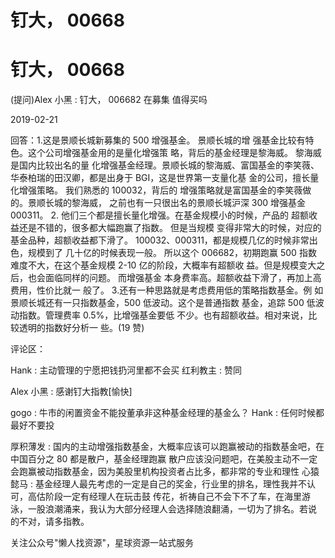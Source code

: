 # 钉大， 00668

# 钉大， 00668

(提问)Alex 小黑 : 钉大， 006682 在募集 值得买吗

2019-02-21

回答：1.这是景顺长城新募集的 500 增强基金。 景顺长城的增 强基金比较有特色。这个公司增强基金用的是量化增强策 略，背后的基金经理是黎海威。 黎海威是国内比较出名的量 化增强基金经理。景顺长城的黎海威、富国基金的李笑薇、 华泰柏瑞的田汉卿，都是出身于 BGI，这是世界第一支量化基 金的公司，擅长量化增强策略。 我们熟悉的 100032，背后的 增强策略就是富国基金的李笑薇做的。景顺长城的黎海威， 之前也有一只很出名的景顺长城沪深 300 增强基金 000311。 2\. 他们三个都是擅长量化增强。在基金规模小的时候，产品的 超额收益还是不错的，很多都大幅跑赢了指数。 但是当规模 变得非常大的时候，对应的基金品种，超额收益都下滑了。 100032、000311，都是规模几亿的时候非常出色，规模到了 几十亿的时候表现一般。 所以这个 006682，初期跑赢 500 指数 难度不大，在这个基金规模 2-10 亿的阶段，大概率有超额收 益。但是规模变大之后，也会面临同样的问题。 而增强基金 本身费率高。超额收益下滑了，再加上高费用，性价比就一 般了。 3.还有一种思路就是考虑费用低的策略指数基金。例 如景顺长城还有一只指数基金，500 低波动。这个是普通指数 基金，追踪 500 低波动指数。管理费率 0.5%，比增强基金要低 不少。也有超额收益。相对来说，比较透明的指数好分析一 些。(19 赞)

评论区：

Hank : 主动管理的宁愿把钱扔河里都不会买 红利教主 : 赞同

Alex 小黑 : 感谢钉大指教[愉快]

gogo : 牛市的闲置资金不能投董承非这种基金经理的基金么？ Hank : 任何时候都最好不要投

厚积薄发 : 国内的主动增强指数基金，大概率应该可以跑赢被动的指数基金吧，在中国百分之 80 都是散户，基金经理跑赢 散户应该没问题吧，在美股主动不一定会跑赢被动指数基金，因为美股里机构投资者占比多，都非常的专业和理性 心猿懿马 : 基金经理人最先考虑的一定是自己的奖金，行业里的排名，理性我并不认可，高估阶段一定有经理人在玩击鼓 传花，祈祷自己不会下不了车，在海里游泳，一股浪潮涌来，我认为大部分经理人会选择随浪翻涌，一切为了排名。若说 的不对，请多指教。

关注公众号"懒人找资源"，星球资源一站式服务